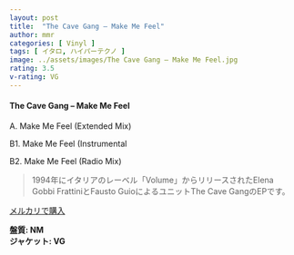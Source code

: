 ```yaml
---
layout: post
title:  "The Cave Gang – Make Me Feel"
author: mmr
categories: [ Vinyl ]
tags: [ イタロ, ハイパーテクノ ]
image: ../assets/images/The Cave Gang – Make Me Feel.jpg
rating: 3.5
v-rating: VG
---
```


#### The Cave Gang – Make Me Feel

A. Make Me Feel (Extended Mix)

B1. Make Me Feel (Instrumental

B2. Make Me Feel (Radio Mix)

> 1994年にイタリアのレーベル「Volume」からリリースされたElena Gobbi FrattiniとFausto GuioによるユニットThe Cave GangのEPです。

[メルカリで購入](https://jp.mercari.com/item/m61676818588)

<div class="mt-4 mb-4 d-flex align-items-center">
<strong class="mr-1">盤質: NM</strong>
</div>
<div class="mt-4 mb-4 d-flex align-items-center">
<strong class="mr-1">ジャケット: VG</strong>
</div>
